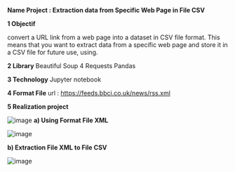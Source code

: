 **Name Project : Extraction data from Specific Web Page in File CSV**

**1 Objectif** 

convert a URL link from a web page into a dataset in CSV file format.
This means that you want to extract data from a specific web page and store it in a CSV file for future use, using.

**2 Library**
Beautiful Soup 4
Requests
Pandas

**3 Technology**
Jupyter notebook

**4 Format File**
url : https://feeds.bbci.co.uk/news/rss.xml

**5 Realization project**

 ![image](https://github.com/user-attachments/assets/4b61d03b-bce5-4dc4-bea8-d52b7ddbf782) **a) Using Format File XML**

![image](https://github.com/user-attachments/assets/25d1d8c0-b8a5-432e-9716-0c7d897c693e)

**b) Extraction File XML to File CSV**


![image](https://github.com/user-attachments/assets/42c15c45-e697-4e91-bba6-fdad947cfcca)

